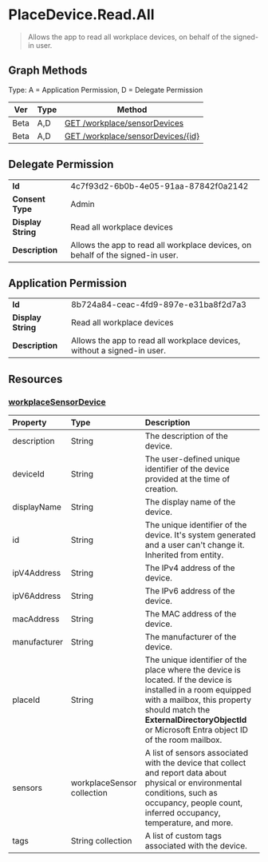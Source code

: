 # PlaceDevice.Read.All

> Allows the app to read all workplace devices, on behalf of the signed-in user.
## Graph Methods

Type: A = Application Permission, D = Delegate Permission

|Ver|Type|Method|
|-------|----|------|
|Beta|A,D|[GET /workplace/sensorDevices](https://docs.microsoft.com/graph/api/workplace-list-sensordevices?view=graph-rest-beta&tabs=http)|
|Beta|A,D|[GET /workplace/sensorDevices/{id}](https://docs.microsoft.com/graph/api/workplacesensordevice-get?view=graph-rest-beta&tabs=http)|
## Delegate Permission
|||
|-|-|
|**Id**|4c7f93d2-6b0b-4e05-91aa-87842f0a2142|
|**Consent Type**|Admin|
|**Display String**|Read all workplace devices|
|**Description**|Allows the app to read all workplace devices, on behalf of the signed-in user.|
## Application Permission
|||
|-|-|
|**Id**|8b724a84-ceac-4fd9-897e-e31ba8f2d7a3|
|**Display String**|Read all workplace devices|
|**Description**|Allows the app to read all workplace devices, without a signed-in user.|
## Resources
### [workplaceSensorDevice ](https://docs.microsoft.com/graph/api/resources/workplacesensordevice?view=graph-rest-1.0&tabs=http)
|Property|Type|Description|
|:---|:---|:---|
|description|String| The description of the device. |
|deviceId|String| The user-defined unique identifier of the device provided at the time of creation. |
|displayName|String| The display name of the device. |
|id|String| The unique identifier of the device. It's system generated and a user can't change it. Inherited from entity.|
|ipV4Address|String| The IPv4 address of the device. |
|ipV6Address|String| The IPv6 address of the device. |
|macAddress|String| The MAC address of the device. |
|manufacturer|String| The manufacturer of the device. |
|placeId|String| The unique identifier of the place where the device is located. If the device is installed in a room equipped with a mailbox, this property should match the **ExternalDirectoryObjectId** or Microsoft Entra object ID of the room mailbox. |
|sensors|workplaceSensor collection| A list of sensors associated with the device that collect and report data about physical or environmental conditions, such as occupancy, people count, inferred occupancy, temperature, and more. |
|tags|String collection| A list of custom tags associated with the device. |
